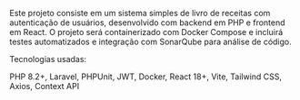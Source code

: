 <p>Este projeto consiste em um sistema simples de livro de receitas com autenticação de
usuários, desenvolvido com backend em PHP e frontend em React. O projeto será
containerizado com Docker Compose e incluirá testes automatizados e integração
com SonarQube para análise de código. </p>

<p>Tecnologias usadas:</p>

<p>PHP 8.2+, 
Laravel, 
PHPUnit, 
JWT, 
Docker, 
React 18+, 
Vite, 
Tailwind CSS, 
Axios, 
Context API
</p>
